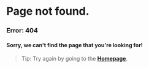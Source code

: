 # Page not found.

### Error: 404

#### Sorry, we can't find the page that you're looking for!

> Tip: Try again by going to the [**Homepage**](https://daqhris.com).
